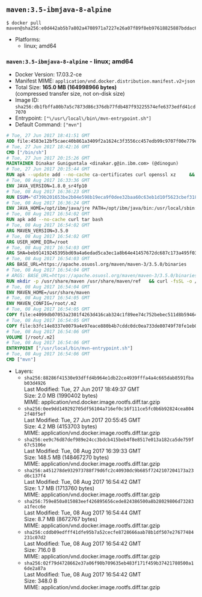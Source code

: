 ## `maven:3.5-ibmjava-8-alpine`

```console
$ docker pull maven@sha256:e0d442ab5b7a802a4708971a7227e26a07f89f8eb97618825887bddac6406ba5
```

-	Platforms:
	-	linux; amd64

### `maven:3.5-ibmjava-8-alpine` - linux; amd64

-	Docker Version: 17.03.2-ce
-	Manifest MIME: `application/vnd.docker.distribution.manifest.v2+json`
-	Total Size: **165.0 MB (164998966 bytes)**  
	(compressed transfer size, not on-disk size)
-	Image ID: `sha256:db1fbffa80b7a5c7873d86c376db77fdb487f93225574efe6373edfd41cd7070`
-	Entrypoint: `["\/usr\/local\/bin\/mvn-entrypoint.sh"]`
-	Default Command: `["mvn"]`

```dockerfile
# Tue, 27 Jun 2017 18:41:51 GMT
ADD file:4583e12bf5caec40b861a3409f2a1624c3f3556cc457edb99c9707f00e779e45 in / 
# Tue, 27 Jun 2017 18:42:16 GMT
CMD ["/bin/sh"]
# Tue, 27 Jun 2017 20:15:26 GMT
MAINTAINER Dinakar Guniguntala <dinakar.g@in.ibm.com> (@dinogun)
# Tue, 27 Jun 2017 20:15:44 GMT
RUN apk --update add --no-cache ca-certificates curl openssl xz     && GLIBC_VER="2.25-r0"     && ALPINE_GLIBC_REPO="https://github.com/sgerrand/alpine-pkg-glibc/releases/download"     && curl -Ls $ALPINE_GLIBC_REPO/$GLIBC_VER/glibc-$GLIBC_VER.apk > /tmp/$GLIBC_VER.apk     && apk add --allow-untrusted /tmp/$GLIBC_VER.apk     && curl -Ls https://www.archlinux.org/packages/core/x86_64/gcc-libs/download > /tmp/gcc-libs.tar.xz     && mkdir /tmp/gcc     && tar -xf /tmp/gcc-libs.tar.xz -C /tmp/gcc     && mv /tmp/gcc/usr/lib/libgcc* /usr/glibc-compat/lib     && apk del curl     && rm -rf /tmp/$GLIBC_VER.apk /tmp/gcc /tmp/gcc-libs.tar.xz /var/cache/apk/*
# Tue, 08 Aug 2017 16:33:36 GMT
ENV JAVA_VERSION=1.8.0_sr4fp10
# Tue, 08 Aug 2017 16:36:23 GMT
RUN ESUM="d739b201653be2b04e598b19eca9f0dee32baa60c63eb1d10f5623cbef318ddd"     && BASE_URL="https://public.dhe.ibm.com/ibmdl/export/pub/systems/cloud/runtimes/java/meta/"     && YML_FILE="sdk/linux/x86_64/index.yml"     && wget -q -U UA_IBM_JAVA_Docker -O /tmp/index.yml $BASE_URL/$YML_FILE     && JAVA_URL=$(cat /tmp/index.yml | sed -n '/'$JAVA_VERSION'/{n;p}' | sed -n 's/\s*uri:\s//p' | tr -d '\r')     && wget -q -U UA_IBM_JAVA_Docker -O /tmp/ibm-java.bin $JAVA_URL     && echo "$ESUM  /tmp/ibm-java.bin" | sha256sum -c -     && echo "INSTALLER_UI=silent" > /tmp/response.properties     && echo "USER_INSTALL_DIR=/opt/ibm/java" >> /tmp/response.properties     && echo "LICENSE_ACCEPTED=TRUE" >> /tmp/response.properties     && mkdir -p /opt/ibm     && chmod +x /tmp/ibm-java.bin     && /tmp/ibm-java.bin -i silent -f /tmp/response.properties     && rm -f /tmp/response.properties     && rm -f /tmp/index.yml     && rm -f /tmp/ibm-java.bin
# Tue, 08 Aug 2017 16:36:24 GMT
ENV JAVA_HOME=/opt/ibm/java/jre PATH=/opt/ibm/java/bin:/usr/local/sbin:/usr/local/bin:/usr/sbin:/usr/bin:/sbin:/bin
# Tue, 08 Aug 2017 16:54:02 GMT
RUN apk add --no-cache curl tar bash
# Tue, 08 Aug 2017 16:54:02 GMT
ARG MAVEN_VERSION=3.5.0
# Tue, 08 Aug 2017 16:54:02 GMT
ARG USER_HOME_DIR=/root
# Tue, 08 Aug 2017 16:54:03 GMT
ARG SHA=beb91419245395bd69a4a6edad5ca3ec1a8b64e41457672dc687c173a495f034
# Tue, 08 Aug 2017 16:54:03 GMT
ARG BASE_URL=https://apache.osuosl.org/maven/maven-3/3.5.0/binaries
# Tue, 08 Aug 2017 16:54:04 GMT
# ARGS: BASE_URL=https://apache.osuosl.org/maven/maven-3/3.5.0/binaries MAVEN_VERSION=3.5.0 SHA=beb91419245395bd69a4a6edad5ca3ec1a8b64e41457672dc687c173a495f034 USER_HOME_DIR=/root
RUN mkdir -p /usr/share/maven /usr/share/maven/ref   && curl -fsSL -o /tmp/apache-maven.tar.gz ${BASE_URL}/apache-maven-${MAVEN_VERSION}-bin.tar.gz   && echo "${SHA}  /tmp/apache-maven.tar.gz" | sha256sum -c -   && tar -xzf /tmp/apache-maven.tar.gz -C /usr/share/maven --strip-components=1   && rm -f /tmp/apache-maven.tar.gz   && ln -s /usr/share/maven/bin/mvn /usr/bin/mvn
# Tue, 08 Aug 2017 16:54:04 GMT
ENV MAVEN_HOME=/usr/share/maven
# Tue, 08 Aug 2017 16:54:05 GMT
ENV MAVEN_CONFIG=/root/.m2
# Tue, 08 Aug 2017 16:54:05 GMT
COPY file:e4099db07053a2301f4263d416cab324c1f89ee74c752bebec511d8b59464cb6 in /usr/local/bin/mvn-entrypoint.sh 
# Tue, 08 Aug 2017 16:54:05 GMT
COPY file:b3fc14e8337e0079a4e97eace880b4b7cddc0dc0ea733de80749f78fe1eb089a in /usr/share/maven/ref/ 
# Tue, 08 Aug 2017 16:54:06 GMT
VOLUME [/root/.m2]
# Tue, 08 Aug 2017 16:54:06 GMT
ENTRYPOINT ["/usr/local/bin/mvn-entrypoint.sh"]
# Tue, 08 Aug 2017 16:54:06 GMT
CMD ["mvn"]
```

-	Layers:
	-	`sha256:88286f41530e93dffd4b964e1db22ce4939fffa4a4c665dab8591fbab03d4926`  
		Last Modified: Tue, 27 Jun 2017 18:49:37 GMT  
		Size: 2.0 MB (1990402 bytes)  
		MIME: application/vnd.docker.image.rootfs.diff.tar.gzip
	-	`sha256:0ee9dd149292705df56104a716ef0c16f111ce5fc0b6b92824cea8042f48f5ef`  
		Last Modified: Tue, 27 Jun 2017 20:55:45 GMT  
		Size: 4.2 MB (4153703 bytes)  
		MIME: application/vnd.docker.image.rootfs.diff.tar.gzip
	-	`sha256:ee9c76d87def989e24cc3bdcb415beb4f8e8517e013a182ca5de759f67c5106e`  
		Last Modified: Tue, 08 Aug 2017 16:39:33 GMT  
		Size: 148.5 MB (148467270 bytes)  
		MIME: application/vnd.docker.image.rootfs.diff.tar.gzip
	-	`sha256:a451278de932973788f79d6fc2c40930dc9b685f7242107204173a23d6c137f4`  
		Last Modified: Tue, 08 Aug 2017 16:54:42 GMT  
		Size: 1.7 MB (1713760 bytes)  
		MIME: application/vnd.docker.image.rootfs.diff.tar.gzip
	-	`sha256:759e850a015083eef426895656cede824386500a8b28029806d73283a1fecc6e`  
		Last Modified: Tue, 08 Aug 2017 16:54:44 GMT  
		Size: 8.7 MB (8672767 bytes)  
		MIME: application/vnd.docker.image.rootfs.diff.tar.gzip
	-	`sha256:cddb09edfff41dfe95b7a52cecfe8728666aab78b1df507e27677484231c07d2`  
		Last Modified: Tue, 08 Aug 2017 16:54:42 GMT  
		Size: 716.0 B  
		MIME: application/vnd.docker.image.rootfs.diff.tar.gzip
	-	`sha256:02f79d4728662e37a06f90b709635eb483f171f459b37421780500a16de2a87a`  
		Last Modified: Tue, 08 Aug 2017 16:54:42 GMT  
		Size: 348.0 B  
		MIME: application/vnd.docker.image.rootfs.diff.tar.gzip
